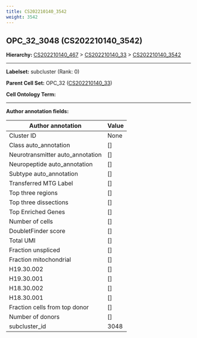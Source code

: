 ```yaml
---
title: CS202210140_3542
weight: 3542
---
```

## OPC_32_3048 (CS202210140_3542)
<b>Hierarchy: </b>
[CS202210140_467](cell_sets/CS202210140_467.md) >
[CS202210140_33](cell_sets/CS202210140_33.md) >
[CS202210140_3542](cell_sets/CS202210140_3542.md)

---


**Labelset:** subcluster (Rank: 0)

**Parent Cell Set:** OPC_32 ([CS202210140_33](cell_sets/CS202210140_33.md))



**Cell Ontology Term:** 

[MARKER GENES.]: #


---

[TRANSFERRED ANNOTATIONS.]: #


[AUTHOR ANNOTATION FIELDS.]: #


**Author annotation fields:**

| Author annotation | Value |
|-------------------|-------|
|Cluster ID|None|
|Class auto_annotation|[]|
|Neurotransmitter auto_annotation|[]|
|Neuropeptide auto_annotation|[]|
|Subtype auto_annotation|[]|
|Transferred MTG Label|[]|
|Top three regions|[]|
|Top three dissections|[]|
|Top Enriched Genes|[]|
|Number of cells|[]|
|DoubletFinder score|[]|
|Total UMI|[]|
|Fraction unspliced|[]|
|Fraction mitochondrial|[]|
|H19.30.002|[]|
|H19.30.001|[]|
|H18.30.002|[]|
|H18.30.001|[]|
|Fraction cells from top donor|[]|
|Number of donors|[]|
|subcluster_id|3048|
